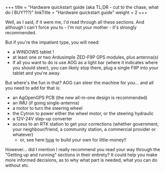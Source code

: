 +++
title = "Hardware quickstart guide (aka TL;DR - cut to the chase, what do I BUY???)"
linkTitle = "Hardware quickstart guide"
weight = 2
+++

Well, as I said, if it were me, I'd read through all these sections. And
although I can't force you to - I'm not your mother - it's strongly recommended.

But if you're the impatient type, you will need:

- a WINDOWS tablet !
- at least one or two Ardusimple ZED-F9P GPS modules, plus antenna(s)
- If all you want to do is use AOG as a light bar (where it indicates where you
  should steer), you can likely stop there, plug a single F9P into your tablet
  and you're away.

But where's the fun in that? AOG can steer the machine for you... and all you
need to add for that is:

- an AgOpenGPS PCB (the new all-in-one design is recommended)
- an IMU (if going single-antenna)
- a motor to turn the steering wheel
- the Cytron to power either the wheel motor, or the steering hydraulic
- a 12V-24V step-up converter
- access to an RTK station to get your corrections (whether government, your
  neighbour/friend, a community station, a commercial provider or whatever)
  - or, see here [how](https://github.com/lansalot/FreeRTK/blob/main/README.md)
    to build your own for little-money!!

However... did I mention I really recommend you read your way through the
"Getting up and running" sections in their entirety? It could help you make more
informed decisions, as to why what part is needed, what you can do without etc.
